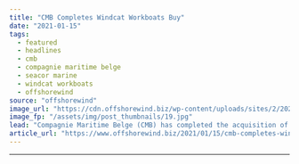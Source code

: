 ```yaml
---
title: "CMB Completes Windcat Workboats Buy"
date: "2021-01-15"
tags: 
  - featured
  - headlines
  - cmb
  - compagnie maritime belge
  - seacor marine
  - windcat workboats
  - offshorewind
source: "offshorewind"
image_url: "https://cdn.offshorewind.biz/wp-content/uploads/sites/2/2021/01/15134012/CMB-Completes-Windcat-Workboats-Buy.jpg"
image_fp: "/assets/img/post_thumbnails/19.jpg"
lead: "Compagnie Maritime Belge (CMB) has completed the acquisition of Windcat Workboats Holdings Limited and"
article_url: "https://www.offshorewind.biz/2021/01/15/cmb-completes-windcat-workboats-buy/"
---
```


---
